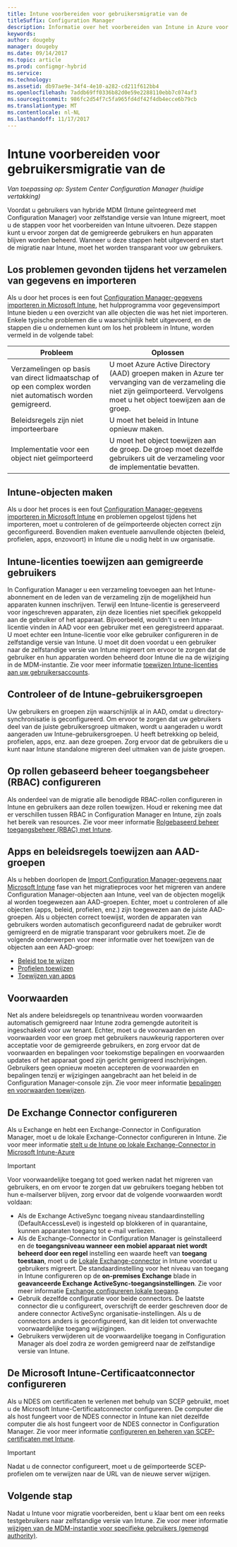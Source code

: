 ```yaml
---
title: Intune voorbereiden voor gebruikersmigratie van de
titleSuffix: Configuration Manager
description: Informatie over het voorbereiden van Intune in Azure voor gebruikersmigratie van hybride MDM
keywords: 
author: dougeby
manager: dougeby
ms.date: 09/14/2017
ms.topic: article
ms.prod: configmgr-hybrid
ms.service: 
ms.technology: 
ms.assetid: db97ae9e-34f4-4e10-a282-cd211f612bb4
ms.openlocfilehash: 7addb69ff0336b82d0e59e2288110ebb7c074af3
ms.sourcegitcommit: 986fc2d54f7c5fa965fd4df42f4db4ecce6b79cb
ms.translationtype: MT
ms.contentlocale: nl-NL
ms.lasthandoff: 11/17/2017
---
```

# <a name="prepare-intune-for-user-migration"></a>Intune voorbereiden voor gebruikersmigratie van de 

*Van toepassing op: System Center Configuration Manager (huidige vertakking)*    

Voordat u gebruikers van hybride MDM (Intune geïntegreerd met Configuration Manager) voor zelfstandige versie van Intune migreert, moet u de stappen voor het voorbereiden van Intune uitvoeren. Deze stappen kunt u ervoor zorgen dat de gemigreerde gebruikers en hun apparaten blijven worden beheerd. Wanneer u deze stappen hebt uitgevoerd en start de migratie naar Intune, moet het worden transparant voor uw gebruikers.  

## <a name="fix-issues-found-during-data-collection-and-import"></a>Los problemen gevonden tijdens het verzamelen van gegevens en importeren
Als u door het proces is een fout [Configuration Manager-gegevens importeren in Microsoft Intune](migrate-import-data.md), het hulpprogramma voor gegevensimport Intune bieden u een overzicht van alle objecten die was het niet importeren. Enkele typische problemen die u waarschijnlijk hebt uitgevoerd, en de stappen die u ondernemen kunt om los het probleem in Intune, worden vermeld in de volgende tabel: 

|Probleem  |Oplossen  |
|---------|---------|
|Verzamelingen op basis van direct lidmaatschap of op een complex worden niet automatisch worden gemigreerd.|U moet Azure Active Directory (AAD) groepen maken in Azure ter vervanging van de verzameling die niet zijn geïmporteerd. Vervolgens moet u het object toewijzen aan de groep.|
|Beleidsregels zijn niet importeerbare |U moet het beleid in Intune opnieuw maken.|
|Implementatie voor een object niet geïmporteerd|U moet het object toewijzen aan de groep. De groep moet dezelfde gebruikers uit de verzameling voor de implementatie bevatten.|

## <a name="create-intune-objects"></a>Intune-objecten maken 
Als u door het proces is een fout [Configuration Manager-gegevens importeren in Microsoft Intune](migrate-import-data.md) en problemen opgelost tijdens het importeren, moet u controleren of de geïmporteerde objecten correct zijn geconfigureerd. Bovendien maken eventuele aanvullende objecten (beleid, profielen, apps, enzovoort) in Intune die u nodig hebt in uw organisatie. 

## <a name="assign-intune-licenses-to-migrated-users"></a>Intune-licenties toewijzen aan gemigreerde gebruikers
In Configuration Manager u een verzameling toevoegen aan het Intune-abonnement en de leden van de verzameling zijn de mogelijkheid hun apparaten kunnen inschrijven. Terwijl een Intune-licentie is gereserveerd voor ingeschreven apparaten, zijn deze licenties niet specifiek gekoppeld aan de gebruiker of het apparaat. Bijvoorbeeld, wouldn't u een Intune-licentie vinden in AAD voor een gebruiker met een geregistreerd apparaat. U moet echter een Intune-licentie voor elke gebruiker configureren in de zelfstandige versie van Intune. U moet dit doen voordat u een gebruiker naar de zelfstandige versie van Intune migreert om ervoor te zorgen dat de gebruiker en hun apparaten worden beheerd door Intune die na de wijziging in de MDM-instantie. Zie voor meer informatie [toewijzen Intune-licenties aan uw gebruikersaccounts](https://docs.microsoft.com/intune/licenses-assign). 

## <a name="verify-intune-user-groups"></a>Controleer of de Intune-gebruikersgroepen
Uw gebruikers en groepen zijn waarschijnlijk al in AAD, omdat u directory-synchronisatie is geconfigureerd. Om ervoor te zorgen dat uw gebruikers deel van de juiste gebruikersgroep uitmaken, wordt u aangeraden u wordt aangeraden uw Intune-gebruikersgroepen. U heeft betrekking op beleid, profielen, apps, enz. aan deze groepen. Zorg ervoor dat de gebruikers die u kunt naar Intune standalone migreren deel uitmaken van de juiste groepen. 

## <a name="configure-role-based-administration-control-rbac"></a>Op rollen gebaseerd beheer toegangsbeheer (RBAC) configureren
Als onderdeel van de migratie alle benodigde RBAC-rollen configureren in Intune en gebruikers aan deze rollen toewijzen. Houd er rekening mee dat er verschillen tussen RBAC in Configuration Manager en Intune, zijn zoals het bereik van resources. Zie voor meer informatie [Rolgebaseerd beheer toegangsbeheer (RBAC) met Intune](https://docs.microsoft.com/en-us/intune/role-based-access-control).

## <a name="assign-apps-and-policies-to-aad-groups"></a>Apps en beleidsregels toewijzen aan AAD-groepen
Als u hebben doorlopen de [Import Configuration Manager-gegevens naar Microsoft Intune](migrate-import-data.md) fase van het migratieproces voor het migreren van andere Configuration Manager-objecten aan Intune, veel van de objecten mogelijk al worden toegewezen aan AAD-groepen. Echter, moet u controleren of alle objecten (apps, beleid, profielen, enz.) zijn toegewezen aan de juiste AAD-groepen. Als u objecten correct toewijst, worden de apparaten van gebruikers worden automatisch geconfigureerd nadat de gebruiker wordt gemigreerd en de migratie transparant voor gebruikers moet. Zie de volgende onderwerpen voor meer informatie over het toewijzen van de objecten aan een AAD-groep: 
- [Beleid toe te wijzen](https://docs.microsoft.com/intune/get-started-policies) 
- [Profielen toewijzen](https://docs.microsoft.com/intune/device-profile-assign) 
- [Toewijzen van apps](https://docs.microsoft.com/intune/get-started-apps) 

## <a name="terms-and-conditions-policy"></a>Voorwaarden
Net als andere beleidsregels op tenantniveau worden voorwaarden automatisch gemigreerd naar Intune zodra gemengde autoriteit is ingeschakeld voor uw tenant.  Echter, moet u de voorwaarden en voorwaarden voor een groep met gebruikers nauwkeurig rapporteren over acceptatie voor de gemigreerde gebruikers, en zorg ervoor dat de voorwaarden en bepalingen voor toekomstige bepalingen en voorwaarden updates of het apparaat goed zijn gericht gemigreerd inschrijvingen. Gebruikers geen opnieuw moeten accepteren de voorwaarden en bepalingen tenzij er wijzigingen aangebracht aan het beleid in de Configuration Manager-console zijn. Zie voor meer informatie [bepalingen en voorwaarden toewijzen](https://docs.microsoft.com/intune/terms-and-conditions-create#assign-terms-and-conditions).

## <a name="configure-the-exchange-connector"></a>De Exchange Connector configureren
Als u Exchange en hebt een Exchange-Connector in Configuration Manager, moet u de lokale Exchange-Connector configureren in Intune. Zie voor meer informatie [stelt u de Intune op lokale Exchange-Connector in Microsoft Intune-Azure](https://docs.microsoft.com/intune/exchange-connector-install)

> [!Important]
> Voor voorwaardelijke toegang tot goed werken nadat het migreren van gebruikers, en om ervoor te zorgen dat uw gebruikers toegang hebben tot hun e-mailserver blijven, zorg ervoor dat de volgende voorwaarden wordt voldaan:
> - Als de Exchange ActiveSync toegang niveau standaardinstelling (DefaultAccessLevel) is ingesteld op blokkeren of in quarantaine, kunnen apparaten toegang tot e-mail verliezen. 
> - Als de Exchange-Connector in Configuration Manager is geïnstalleerd en de **toegangsniveau wanneer een mobiel apparaat niet wordt beheerd door een regel** instelling een waarde heeft van **toegang toestaan**, moet u de [ Lokale Exchange-connector](https://docs.microsoft.com/en-us/intune/conditional-access-exchange-create#configure-exchange-on-premises-access) in Intune voordat u gebruikers migreert. De standaardinstelling voor het niveau van toegang in Intune configureren op de **on-premises Exchange** blade in **geavanceerde Exchange ActiveSync-toegangsinstellingen**. Zie voor meer informatie [Exchange configureren lokale toegang](https://docs.microsoft.com/intune/conditional-access-exchange-create#configure-exchange-on-premises-access).
> - Gebruik dezelfde configuratie voor beide connectors. De laatste connector die u configureert, overschrijft de eerder geschreven door de andere connector ActiveSync organisatie-instellingen. Als u de connectors anders is geconfigureerd, kan dit leiden tot onverwachte voorwaardelijke toegang wijzigingen.
> - Gebruikers verwijderen uit de voorwaardelijke toegang in Configuration Manager als doel zodra ze worden gemigreerd naar de zelfstandige versie van Intune.

## <a name="configure-the-microsoft-intune-certificate-connector"></a>De Microsoft Intune-Certificaatconnector configureren
Als u NDES om certificaten te verlenen met behulp van SCEP gebruikt, moet u de Microsoft Intune-Certificaatconnector configureren. De computer die als host fungeert voor de NDES connector in Intune kan niet dezelfde computer die als host fungeert voor de NDES connector in Configuration Manager. Zie voor meer informatie [configureren en beheren van SCEP-certificaten met Intune](https://docs.microsoft.com/en-us/intune/certificates-scep-configure). 

> [!Important]    
> Nadat u de connector configureert, moet u de geïmporteerde SCEP-profielen om te verwijzen naar de URL van de nieuwe server wijzigen.

## <a name="next-step"></a>Volgende stap
Nadat u Intune voor migratie voorbereiden, bent u klaar bent om een reeks testgebruikers naar zelfstandige versie van Intune. Zie voor meer informatie [wijzigen van de MDM-instantie voor specifieke gebruikers (gemengd authority)](migrate-mixed-authority.md).


